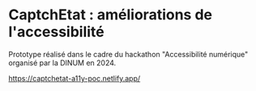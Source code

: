 # CaptchEtat : améliorations de l'accessibilité

Prototype réalisé dans le cadre du hackathon "Accessibilité numérique" organisé par la DINUM en 2024.

https://captchetat-a11y-poc.netlify.app/
